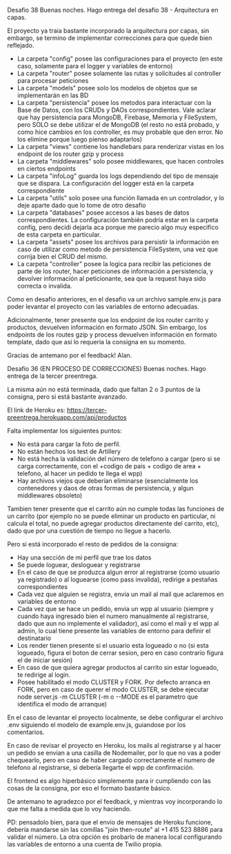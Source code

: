 Desafio 38
Buenas noches. Hago entrega del desafio 38 - Arquitectura en capas.

El proyecto ya traia bastante incorporado la arquitectura por capas, sin embargo, se termino de implementar correcciones para que quede bien reflejado.

- La carpeta "config" posee las configuraciones para el proyecto (en este caso, solamente para el logger y variables de entorno)
- La carpeta "router" posee solamente las rutas y solicitudes al controller para procesar peticiones
- La carpeta "models" posee solo los modelos de objetos que se implementarán en las BD
- La carpeta "persistencia" posee los metodos para interactuar con la Base de Datos, con los CRUDs y DAOs correspondientes. Vale aclarar que hay persistencia para MongoDB, Firebase, Memoria y FileSystem, pero SOLO se debe utilizar el de MongoDB (el resto no está probado, y como hice cambios en los controller, es muy probable que den error. No los elimine porque luego pienso adaptarlos)
- La carpeta "views" contiene los handlebars para renderizar vistas en los endpoint de los router gzip y process
- La carpeta "middlewares" solo posee middlewares, que hacen controles en ciertos endpoints
- La carpeta "infoLog" guarda los logs dependiendo del tipo de mensaje que se dispara. La configuración del logger está en la carpeta correspondiente
- La carpeta "utils" solo posee una función llamada en un controlador, y lo deje aparte dado que lo tome de otro desafio
- La carpeta "databases" posee accesos a las bases de datos correspondientes. La configuración también podría estar en la carpeta config, pero decidi dejarla aca porque me parecio algo muy especifico de esta carpeta en particular. 
- La carpeta "assets" posee los archivos para persistir la información en caso de utilizar como metodo de persistencia FileSystem, una vez que corrija bien el CRUD del mismo.
- La carpeta "controller" posee la logica para recibir las peticiones de parte de los router, hacer peticiones de información a persistencia, y devolver información al peticionante, sea que la request haya sido correcta o invalida. 

Como en desafio anteriores, en el desafio va un archivo sample.env.js para poder levantar el proyecto con las variables de entorno adecuadas.

Adicionalmente, tener presente que los endpoint de los router carrito y productos, devuelven información en formato JSON. Sin embargo, los endpoints de los routes gzip y process devuelven información en formato template, dado que así lo requeria la consigna en su momento.

Gracias de antemano por el feedback! Alan.



Desafio 36 (EN PROCESO DE CORRECCIONES)
Buenas noches. Hago entrega de la tercer preentrega.

La misma aún no está terminada, dado que faltan 2 o 3 puntos de la consigna, pero si está bastante avanzado.

El link de Heroku es: https://tercer-preentrega.herokuapp.com/api/productos

Falta implementar los siguientes puntos:
- No está para cargar la foto de perfil.
- No están hechos los test de Artillery
- No está hecha la validación del número de telefono a cargar (pero si se carga correctamente, con el +codigo de pais + codigo de area + telefono, al hacer un pedido te llega el wpp)
- Hay archivos viejos que deberían eliminarse (esencialmente los contenedores y daos de otras formas de persistencia, y algun middlewares obsoleto)

Tambien tener presente que el carrito aún no cumple todas las funciones de un carrito (por ejemplo no se puede eliminar un producto en particular, ni calcula el total, no puede agregar productos directamente del carrito, etc), dado que por una cuestión de tiempo no llegue a hacerlo.

Pero si está incorporado el resto de pedidos de la consigna:
- Hay una sección de mi perfil que trae los datos
- Se puede loguear, desloguear y registrarse
- En el caso de que se produzca algun error al registrarse (como usuario ya registrado) o al loguearse (como pass invalida), redirige a pestañas correspondientes
- Cada vez que alguien se registra, envia un mail al mail que aclaremos en variables de entorno
- Cada vez que se hace un pedido, envia un wpp al usuario (siempre y cuando haya ingresado bien el numero manualmente al registrarse, dado que aun no implemente el validador), así como el mail y el wpp al admin, lo cual tiene presente las variables de entorno para definir el destinatario
- Los render tienen presente si el usuario esta logueado o no (si esta logueado, figura el boton de cerrar sesion, pero en caso contrario figura el de iniciar sesión)
- En caso de que quiera agregar productos al carrito sin estar logueado, te redirige al login.
- Posee habilitado el modo CLUSTER y FORK. Por defecto arranca en FORK, pero en caso de querer el modo CLUSTER, se debe ejecutar node server.js -m CLUSTER (-m o --MODE es el parametro que identifica el modo de arranque)

En el caso de levantar el proyecto localmente, se debe configurar el archivo .env siguiendo el modelo de example.env.js, guiandose por los comentarios.

En caso de revisar el proyecto en Heroku, los mails al registrarse y al hacer un pedido se envian a una casilla de Nodemailer, por lo que no vas a poder chequearlo, pero en caso de haber cargado correctamente el numero de telefono al registrarse, si debería llegarte el wpp de confirmación.

El frontend es algo hiperbásico simplemente para ir cumpliendo con las cosas de la consigna, por eso el formato bastante básico.

De antemano te agradezco por el feedback, y mientras voy incorporando lo que me falta a medida que lo voy haciendo.

PD: pensadolo bien, para que el envio de mensajes de Heroku funcione, debería mandarse sin las comillas "join then-route" al +1 415 523 8886 para validar el número. La otra opción es probarlo de manera local configurando las variables de entorno a una cuenta de Twilio propia.